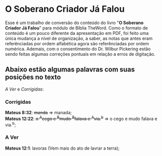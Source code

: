 # O Soberano Criador Já Falou

Esse é um trabalho de conversão do conteúdo do livro "**O Soberano Criador Já Falou**" para módulo de Bíblia TheWord. Como o formato de conteúdo é um pouco diferente da apresentação em PDF, foi feito uma única mudança a nível de organização, a saber, as notas que antes eram referênciadas por ordem alfabética agora são referênciadas por ordem numérica. Ademais, com o consentimento do Dr. Wilbur Pickering estão sendo feitas algumas correções pontuais em relação a erros de digitação.

## Abaixo estão algumas palavras com suas posições no texto
*A Ver* e *Corrigidas*:

### Corrigidas
**Mateus 8:32**: ~~manda~~ => manada; <br>
**Mateus 12:22**: ~~o <sup>A</sup>cego e <sup>B</sup>mudo <sup>B</sup>falava e <sup>A</sup>via.<sup>b</sup>~~ => o cego e mudo falava e via.<sup>b</sup>; <br>

### A Ver
**Mateus 12:1**: lavoras (Vem mais do ato de lavrar a terra);